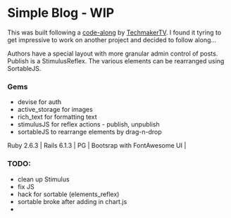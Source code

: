 # Simple Blog - WIP
This was built following a [code-along](https://www.youtube.com/watch?v=MCEzxY9BbiU) by [TechmakerTV](https://www.techmaker.tv/content/building-a-blog-with-rails-6-part-1). I found it tyring to get impressive to work on another project and decided to follow along...

Authors have a special layout with more granular admin control of posts. Publish is a StimulusReflex. The various elements can be rearranged using SortableJS.


### Gems
* devise for auth
* active_storage for images
* rich_text for formatting text
* stimulusJS for reflex actions - publish, unpublish
* sortableJS to rearrange elements by drag-n-drop 

Ruby 2.6.3 | Rails 6.1.3 | PG | Bootsrap with FontAwesome UI  | 

### TODO:
- clean up Stimulus
- fix JS
- hack for sortable (elements_reflex)
- sortable broke after adding in chart.js
- 
